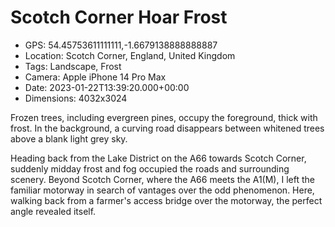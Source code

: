 # Scotch Corner Hoar Frost

- GPS: 54.45753611111111,-1.6679138888888887
- Location: Scotch Corner, England, United Kingdom
- Tags: Landscape, Frost
- Camera: Apple iPhone 14 Pro Max
- Date: 2023-01-22T13:39:20.000+00:00
- Dimensions: 4032x3024

Frozen trees, including evergreen pines, occupy the foreground, thick with frost. In the background, a curving road disappears between whitened trees above a blank light grey sky.

Heading back from the Lake District on the A66 towards Scotch Corner, suddenly midday frost and fog occupied the roads and surrounding scenery. Beyond Scotch Corner, where the A66 meets the A1(M), I left the familiar motorway in search of vantages over the odd phenomenon. Here, walking back from a farmer's access bridge over the motorway, the perfect angle revealed itself.
